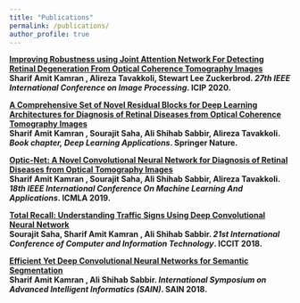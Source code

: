 ```yaml
---
title: "Publications"
permalink: /publications/
author_profile: true
---
```



<b>[Improving Robustness using Joint Attention Network For Detecting Retinal Degeneration From Optical Coherence Tomography Images](https://sharifamit.github.io/publications/icip2020)</b> <br> 
<b>Sharif Amit Kamran <b>, Alireza Tavakkoli, Stewart Lee Zuckerbrod.
<i>27th IEEE International Conference on Image Processing</i>. <b>ICIP 2020</b>.

<b>[A Comprehensive Set of Novel Residual Blocks for Deep Learning Architectures for Diagnosis of Retinal Diseases from Optical Coherence Tomography Images](https://sharifamit.github.io/publications/dlbook2020)</b> <br> 
<b>Sharif Amit Kamran <b>, Sourajit Saha, Ali Shihab Sabbir, Alireza Tavakkoli.
<i>Book chapter, Deep Learning Applications</i>. <b>Springer Nature</b>.

<b>[Optic-Net: A Novel Convolutional Neural Network for Diagnosis of Retinal Diseases from Optical Tomography Images](https://sharifamit.github.io/publications/icmla2019)</b> <br> 
<b>Sharif Amit Kamran <b>, Sourajit Saha, Ali Shihab Sabbir, Alireza Tavakkoli.
<i>18th IEEE International Conference On Machine Learning And Applications</i>. <b>ICMLA 2019</b>.

<b>[Total Recall: Understanding Traffic Signs Using Deep Convolutional Neural Network](https://sharifamit.github.io/publications/iccit2018)</b> <br> 
Sourajit Saha, <b>Sharif Amit Kamran <b>, Ali Shihab Sabbir.
<i>21st International Conference of Computer and Information Technology</i>. <b>ICCIT 2018</b>.

<b>[Efficient Yet Deep Convolutional Neural Networks for Semantic Segmentation](https://sharifamit.github.io/publications/sain2018)</b> <br> 
<b>Sharif Amit Kamran <b>, Ali Shihab Sabbir.
<i>International Symposium on Advanced Intelligent Informatics (SAIN)</i>. <b>SAIN 2018</b>.